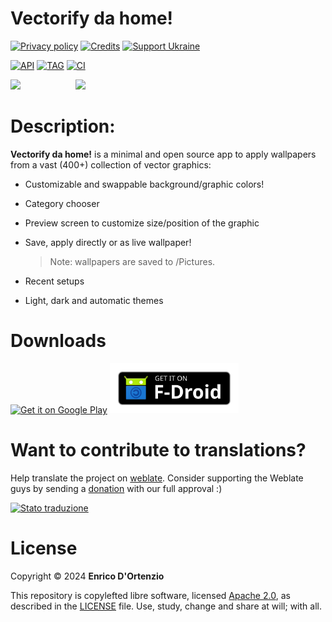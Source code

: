 # Vectorify da home!


[![Privacy policy](https://img.shields.io/static/v1?label=Privacy-policy&message=read&color=ef9a9a)](https://github.com/enricocid/VectorifyDaHome/blob/master/PRIVACY-POLICY.md)
[![Credits](https://img.shields.io/static/v1?label=Contributors&message=many&color=81d4fa)](https://github.com/enricocid/VectorifyDaHome/blob/master/Credits.md)
<a href="https://war.ukraine.ua/support-ukraine/">
<img alt="Support Ukraine" src="https://img.shields.io/static/v1?label=Support Ukraine&message=now!&color=005BBB">
</a>

[![API](https://img.shields.io/static/v1?label=API&message=21&color=a5d6a7)](https://developer.android.com/about/versions/android-5.0.html)
[![TAG](https://img.shields.io/static/v1?label=Tag&message=v1.9.7.0&color=ffe082)](https://github.com/enricocid/VectorifyDaHome/releases)
<a href="https://github.com/enricocid/VectorifyDaHome/actions">
<img alt="CI" src="https://github.com/enricocid/VectorifyDaHome/workflows/Android%20CI/badge.svg">
</a>

<a href="https://hosted.weblate.org/engage/vectorify-da-home/">
<img src="https://hosted.weblate.org/widgets/vectorify-da-home/-/287x66-white.png" />
</a>

<img align="right" src="art4.gif" width="400px"/>


# Description:

**Vectorify da home!** is a minimal and open source app to apply wallpapers from a vast (400+) collection of vector graphics:

- Customizable and swappable background/graphic colors!

- Category chooser

- Preview screen to customize size/position of the graphic

- Save, apply directly or as live wallpaper!
  > Note: wallpapers are saved to /Pictures.

- Recent setups

- Light, dark and automatic themes


# Downloads

[<img alt="Get it on Google Play" height="80" src="https://play.google.com/intl/en_us/badges/images/generic/en_badge_web_generic.png">](https://play.google.com/store/apps/details?id=com.iven.iconify)
[<img alt="Get it on F-Droid" height="80" src="https://raw.githubusercontent.com/enricocid/fdroid-custom-badges/main/badge_get-it-on.png">](https://f-droid.org/repository/browse/?fdid=com.iven.iconify)


# Want to contribute to translations?

Help translate the project on [weblate](https://hosted.weblate.org/engage/vectorify-da-home/). Consider supporting the Weblate guys by sending a [donation](https://weblate.org/it/donate/new/) with our full approval :)

<a href="https://hosted.weblate.org/engage/vectorify-da-home/">
<img src="https://hosted.weblate.org/widgets/vectorify-da-home/-/horizontal-auto.svg" alt="Stato traduzione" />
</a>

# License

Copyright &copy; 2024 **Enrico D'Ortenzio**

This repository is copylefted libre software, licensed [Apache 2.0](http://www.apache.org/licenses/LICENSE-2.0), as described in the [LICENSE](LICENSE) file.
Use, study, change and share at will; with all.
